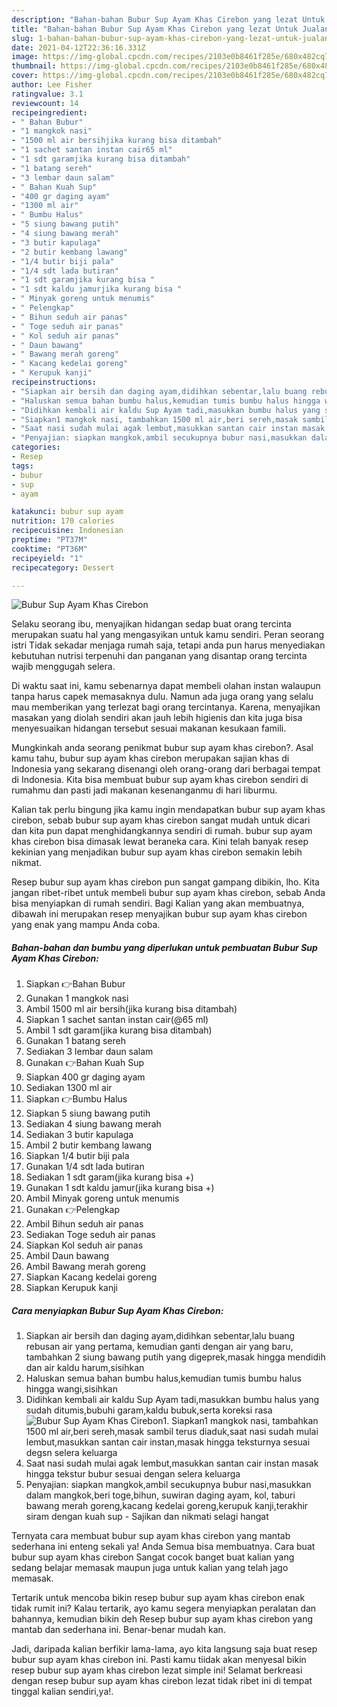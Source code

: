 ```yaml
---
description: "Bahan-bahan Bubur Sup Ayam Khas Cirebon yang lezat Untuk Jualan"
title: "Bahan-bahan Bubur Sup Ayam Khas Cirebon yang lezat Untuk Jualan"
slug: 1-bahan-bahan-bubur-sup-ayam-khas-cirebon-yang-lezat-untuk-jualan
date: 2021-04-12T22:36:16.331Z
image: https://img-global.cpcdn.com/recipes/2103e0b8461f285e/680x482cq70/bubur-sup-ayam-khas-cirebon-foto-resep-utama.jpg
thumbnail: https://img-global.cpcdn.com/recipes/2103e0b8461f285e/680x482cq70/bubur-sup-ayam-khas-cirebon-foto-resep-utama.jpg
cover: https://img-global.cpcdn.com/recipes/2103e0b8461f285e/680x482cq70/bubur-sup-ayam-khas-cirebon-foto-resep-utama.jpg
author: Lee Fisher
ratingvalue: 3.1
reviewcount: 14
recipeingredient:
- " Bahan Bubur"
- "1 mangkok nasi"
- "1500 ml air bersihjika kurang bisa ditambah"
- "1 sachet santan instan cair65 ml"
- "1 sdt garamjika kurang bisa ditambah"
- "1 batang sereh"
- "3 lembar daun salam"
- " Bahan Kuah Sup"
- "400 gr daging ayam"
- "1300 ml air"
- " Bumbu Halus"
- "5 siung bawang putih"
- "4 siung bawang merah"
- "3 butir kapulaga"
- "2 butir kembang lawang"
- "1/4 butir biji pala"
- "1/4 sdt lada butiran"
- "1 sdt garamjika kurang bisa "
- "1 sdt kaldu jamurjika kurang bisa "
- " Minyak goreng untuk menumis"
- " Pelengkap"
- " Bihun seduh air panas"
- " Toge seduh air panas"
- " Kol seduh air panas"
- " Daun bawang"
- " Bawang merah goreng"
- " Kacang kedelai goreng"
- " Kerupuk kanji"
recipeinstructions:
- "Siapkan air bersih dan daging ayam,didihkan sebentar,lalu buang rebusan air yang pertama, kemudian ganti dengan air yang baru, tambahkan 2 siung bawang putih yang digeprek,masak hingga mendidih dan air kaldu harum,sisihkan"
- "Haluskan semua bahan bumbu halus,kemudian tumis bumbu halus hingga wangi,sisihkan"
- "Didihkan kembali air kaldu Sup Ayam tadi,masukkan bumbu halus yang sudah ditumis,bubuhi garam,kaldu bubuk,serta koreksi rasa"
- "Siapkan1 mangkok nasi, tambahkan 1500 ml air,beri sereh,masak sambil terus diaduk,saat nasi sudah mulai lembut,masukkan santan cair instan,masak hingga teksturnya sesuai degsn selera keluarga"
- "Saat nasi sudah mulai agak lembut,masukkan santan cair instan masak hingga tekstur bubur sesuai dengan selera keluarga"
- "Penyajian: siapkan mangkok,ambil secukupnya bubur nasi,masukkan dalam mangkok,beri toge,bihun, suwiran daging ayam, kol, taburi bawang merah goreng,kacang kedelai goreng,kerupuk kanji,terakhir siram dengan kuah sup Sajikan dan nikmati selagi hangat"
categories:
- Resep
tags:
- bubur
- sup
- ayam

katakunci: bubur sup ayam 
nutrition: 170 calories
recipecuisine: Indonesian
preptime: "PT37M"
cooktime: "PT36M"
recipeyield: "1"
recipecategory: Dessert

---
```



![Bubur Sup Ayam Khas Cirebon](https://img-global.cpcdn.com/recipes/2103e0b8461f285e/680x482cq70/bubur-sup-ayam-khas-cirebon-foto-resep-utama.jpg)

Selaku seorang ibu, menyajikan hidangan sedap buat orang tercinta merupakan suatu hal yang mengasyikan untuk kamu sendiri. Peran seorang istri Tidak sekadar menjaga rumah saja, tetapi anda pun harus menyediakan kebutuhan nutrisi terpenuhi dan panganan yang disantap orang tercinta wajib menggugah selera.

Di waktu  saat ini, kamu sebenarnya dapat membeli olahan instan walaupun tanpa harus capek memasaknya dulu. Namun ada juga orang yang selalu mau memberikan yang terlezat bagi orang tercintanya. Karena, menyajikan masakan yang diolah sendiri akan jauh lebih higienis dan kita juga bisa menyesuaikan hidangan tersebut sesuai makanan kesukaan famili. 



Mungkinkah anda seorang penikmat bubur sup ayam khas cirebon?. Asal kamu tahu, bubur sup ayam khas cirebon merupakan sajian khas di Indonesia yang sekarang disenangi oleh orang-orang dari berbagai tempat di Indonesia. Kita bisa membuat bubur sup ayam khas cirebon sendiri di rumahmu dan pasti jadi makanan kesenanganmu di hari liburmu.

Kalian tak perlu bingung jika kamu ingin mendapatkan bubur sup ayam khas cirebon, sebab bubur sup ayam khas cirebon sangat mudah untuk dicari dan kita pun dapat menghidangkannya sendiri di rumah. bubur sup ayam khas cirebon bisa dimasak lewat beraneka cara. Kini telah banyak resep kekinian yang menjadikan bubur sup ayam khas cirebon semakin lebih nikmat.

Resep bubur sup ayam khas cirebon pun sangat gampang dibikin, lho. Kita jangan ribet-ribet untuk membeli bubur sup ayam khas cirebon, sebab Anda bisa menyiapkan di rumah sendiri. Bagi Kalian yang akan membuatnya, dibawah ini merupakan resep menyajikan bubur sup ayam khas cirebon yang enak yang mampu Anda coba.

<!--inarticleads1-->

##### Bahan-bahan dan bumbu yang diperlukan untuk pembuatan Bubur Sup Ayam Khas Cirebon:

1. Siapkan  👉Bahan Bubur
1. Gunakan 1 mangkok nasi
1. Ambil 1500 ml air bersih(jika kurang bisa ditambah)
1. Siapkan 1 sachet santan instan cair(@65 ml)
1. Ambil 1 sdt garam(jika kurang bisa ditambah)
1. Gunakan 1 batang sereh
1. Sediakan 3 lembar daun salam
1. Gunakan  👉Bahan Kuah Sup
1. Siapkan 400 gr daging ayam
1. Sediakan 1300 ml air
1. Siapkan  👉Bumbu Halus
1. Siapkan 5 siung bawang putih
1. Sediakan 4 siung bawang merah
1. Sediakan 3 butir kapulaga
1. Ambil 2 butir kembang lawang
1. Siapkan 1/4 butir biji pala
1. Gunakan 1/4 sdt lada butiran
1. Sediakan 1 sdt garam(jika kurang bisa +)
1. Gunakan 1 sdt kaldu jamur(jika kurang bisa +)
1. Ambil  Minyak goreng untuk menumis
1. Gunakan  👉Pelengkap
1. Ambil  Bihun seduh air panas
1. Sediakan  Toge seduh air panas
1. Siapkan  Kol seduh air panas
1. Ambil  Daun bawang
1. Ambil  Bawang merah goreng
1. Siapkan  Kacang kedelai goreng
1. Siapkan  Kerupuk kanji




<!--inarticleads2-->

##### Cara menyiapkan Bubur Sup Ayam Khas Cirebon:

1. Siapkan air bersih dan daging ayam,didihkan sebentar,lalu buang rebusan air yang pertama, kemudian ganti dengan air yang baru, tambahkan 2 siung bawang putih yang digeprek,masak hingga mendidih dan air kaldu harum,sisihkan
1. Haluskan semua bahan bumbu halus,kemudian tumis bumbu halus hingga wangi,sisihkan
1. Didihkan kembali air kaldu Sup Ayam tadi,masukkan bumbu halus yang sudah ditumis,bubuhi garam,kaldu bubuk,serta koreksi rasa
<img src="//assets-global.cpcdn.com/assets/icons/button_play-2c75c40dde080a61004c1f40b05d8f140eaff45d7e9e6481dc71c63d2e7c4909.png" alt="Bubur Sup Ayam Khas Cirebon">1. Siapkan1 mangkok nasi, tambahkan 1500 ml air,beri sereh,masak sambil terus diaduk,saat nasi sudah mulai lembut,masukkan santan cair instan,masak hingga teksturnya sesuai degsn selera keluarga
1. Saat nasi sudah mulai agak lembut,masukkan santan cair instan masak hingga tekstur bubur sesuai dengan selera keluarga
1. Penyajian: siapkan mangkok,ambil secukupnya bubur nasi,masukkan dalam mangkok,beri toge,bihun, suwiran daging ayam, kol, taburi bawang merah goreng,kacang kedelai goreng,kerupuk kanji,terakhir siram dengan kuah sup - Sajikan dan nikmati selagi hangat




Ternyata cara membuat bubur sup ayam khas cirebon yang mantab sederhana ini enteng sekali ya! Anda Semua bisa membuatnya. Cara buat bubur sup ayam khas cirebon Sangat cocok banget buat kalian yang sedang belajar memasak maupun juga untuk kalian yang telah jago memasak.

Tertarik untuk mencoba bikin resep bubur sup ayam khas cirebon enak tidak rumit ini? Kalau tertarik, ayo kamu segera menyiapkan peralatan dan bahannya, kemudian bikin deh Resep bubur sup ayam khas cirebon yang mantab dan sederhana ini. Benar-benar mudah kan. 

Jadi, daripada kalian berfikir lama-lama, ayo kita langsung saja buat resep bubur sup ayam khas cirebon ini. Pasti kamu tiidak akan menyesal bikin resep bubur sup ayam khas cirebon lezat simple ini! Selamat berkreasi dengan resep bubur sup ayam khas cirebon lezat tidak ribet ini di tempat tinggal kalian sendiri,ya!.

